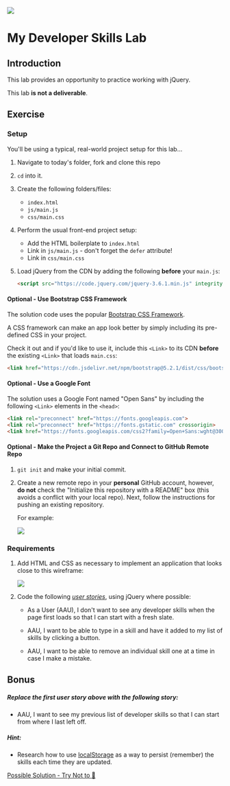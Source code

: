<img src="https://i.imgur.com/R2zfSdF.png">

# My Developer Skills Lab

## Introduction

This lab provides an opportunity to practice working with jQuery.

This lab **is not a deliverable**.

## Exercise

### Setup

You'll be using a typical, real-world project setup for this lab...

1. Navigate to today's folder, fork and clone this repo

2. `cd` into it.

3. Create the following folders/files:
	- `index.html`
	- `js/main.js`
	- `css/main.css` 

4. Perform the usual front-end project setup:
	- Add the HTML boilerplate to `index.html`
	- Link in `js/main.js` - don't forget the `defer` attribute!
	- Link in `css/main.css`

5. Load jQuery from the CDN by adding the following **before** your `main.js`:
	
	```html
	<script src="https://code.jquery.com/jquery-3.6.1.min.js" integrity="sha256-o88AwQnZB+VDvE9tvIXrMQaPlFFSUTR+nldQm1LuPXQ=" crossorigin="anonymous"></script>
	```

#### Optional - Use Bootstrap CSS Framework

The solution code uses the popular [Bootstrap CSS Framework](https://getbootstrap.com/).

A CSS framework can make an app look better by simply including its pre-defined CSS in your project. 

Check it out and if you'd like to use it, include this `<Link>` to its CDN **before** the existing `<Link>` that loads `main.css`:

```html
<link href="https://cdn.jsdelivr.net/npm/bootstrap@5.2.1/dist/css/bootstrap.min.css" rel="stylesheet" integrity="sha384-iYQeCzEYFbKjA/T2uDLTpkwGzCiq6soy8tYaI1GyVh/UjpbCx/TYkiZhlZB6+fzT" crossorigin="anonymous">
```

#### Optional - Use a Google Font


The solution uses a Google Font named "Open Sans" by including the following `<Link>` elements in the `<head>`:

```html
<link rel="preconnect" href="https://fonts.googleapis.com">
<link rel="preconnect" href="https://fonts.gstatic.com" crossorigin>
<link href="https://fonts.googleapis.com/css2?family=Open+Sans:wght@300&display=swap" rel="stylesheet">
```

#### Optional - Make the Project a Git Repo and Connect to GitHub Remote Repo

1. `git init` and make your initial commit.

2. Create a new remote repo in your **personal** GitHub account, however, **do not** check the "Initialize this repository with a README" box (this avoids a conflict with your local repo). Next, follow the instructions for pushing an existing repository.

	For example:
	
	<img src="https://i.imgur.com/XUM58Dx.png">

### Requirements

1. Add HTML and CSS as necessary to implement an application that looks close to this wireframe:

	<img src="https://i.imgur.com/k06ZMEN.png">
	
2. Code the following [_user stories_](https://en.wikipedia.org/wiki/User_story), using jQuery where possible:

	- As a User (AAU), I don't want to see any developer skills when the page first loads so that I can start with a fresh slate.

	- AAU, I want to be able to type in a skill and have it added to my list of skills by clicking a button.

	- AAU, I want to be able to remove an individual skill one at a time in case I make a mistake.

## Bonus

##### Replace the first user story above with the following story:

- AAU, I want to see my previous list of developer skills so that I can start from where I last left off.

##### Hint:

- Research how to use [localStorage](https://developer.mozilla.org/en-US/docs/Web/API/Window/localStorage) as a way to persist (remember) the skills each time they are updated.

[Possible Solution - Try Not to 👀](https://replit.com/@SEIStudent/jQuery-Dev-Skills-Lab-Solution#index.html)
